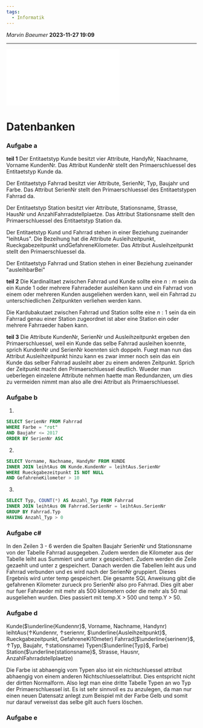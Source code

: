 ```yaml
---
tags:
  - Informatik
---
```

*Marvin Baeumer* **2023-11-27 19:09**

---
![Bild](2%20Abiturpruefung%202019%20Grundkurs.pdf) 
# Datenbanken
### Aufgabe a
**teil 1**
Der Entitaetstyp Kunde besitzt vier Attribute, HandyNr, Naachname, Vorname KundenNr. Das Attribut KundenNr stellt den Primaerschluessel des Entitaetstyp Kunde da.

Der Entitaetstyp Fahrrad besitzt vier Attribute, SerienNr, Typ, Baujahr und Farbe. Das Attribut SerienNr stellt den Primaerschluessel des Entitaetstypen Fahrrad da.

Der Entitaetstyp Station besitzt vier Attribute, Stationsname, Strasse, HausNr und AnzahlFahrradstellplaetze. Das Attribut Stationsname stellt den Primaerschluessel des Entitaetstyp Station da.

Der Entitaetstyp Kund und Fahrrad stehen in einer Beziehung zueinander "leihtAus". Die Bezeihung hat die Attribute Ausleihzeitpunkt, Rueckgabezeitpunkt undGefahreneKilometer. Das Attribut Ausleihzeitpunkt stellt den Primaerschluessel da.

Der Entitaetstyp Fahrrad und Station stehen in einer Beziehung zueinander "ausleihbarBei"

**teil 2**
Die Kardinalitaet zwischen Fahrrad und Kunde sollte eine $n:m$ sein da ein Kunde 1 oder mehrere Fahrradeder ausleihen kann und ein Fahrrad von einem oder mehreren Kunden ausgeliehen werden kann, weil ein Fahrrad zu unterschiedlichen Zeitpunkten verliehen werden kann.

Die Kardubakutaet zwischen Fahrrad und Station sollte eine $n:1$ sein da ein Fahrrad genau einer Station zugeordnet ist aber eine Station ein oder mehrere Fahrraeder haben kann.

**teil 3**
Die Attribute KundenNr, SerienNr und Ausleihzeitpunkt ergeben den Primaerschluessel, weil ein Kunde das selbe Fahrrad ausleihen koennte, sprich KundenNr und SerienNr koennten sich doppeln. Fuegt man nun das Attribut Ausleihzeitpunkt hinzu kann es zwar immer noch sein das ein Kunde das selber Fahrrad ausleiht aber zu einem anderen Zeitpunkt. Sprich der Zeitpunkt macht den Primaerschluessel deutlich.
Wueder man ueberlegen einzelene Attribute nehmen haette man Redundanzen, um dies zu vermeiden nimmt man also alle drei Attribut als Primaerschluessel.
### Aufgabe b
1. 
```SQL
SELECT SerienNr FROM Fahrrad
WHERE Farbe = "rot"
AND Baujahr <= 2017
ORDER BY SerienNr ASC
```
2. 
```SQL
SELECT Vorname, Nachname, HandyNr FROM KUNDE
INNER JOIN leihtAus ON Kunde.KundenNr = leihtAus.SerienNr
WHERE Rueckgabezeitpunkt IS NOT NULL
AND GefahreneKilometer > 10
```
3. 
```SQL
SELECT Typ, COUNT(*) AS Anzahl_Typ FROM Fahrrad
INNER JOIN leihtAus ON Fahrrad.SerienNr = leihtAus.SerienNr
GROUP BY Fahrrad.Typ
HAVING Anzahl_Typ > 0
```
### Aufgabe c#
In den Zeilen 3 - 6 werden die Spalten Baujahr SerienNr und Stationsname von der Tabelle Fahrrad ausgegeben. Zudem werden die Kilometer aus der Tabelle leiht aus Summiert und unter x gespeichert. Zudem werden die Zeile gezaehlt und unter z gespeichert. Danach werden die Tabellen leiht aus und Fahrrad verbunden und es wird nach der SerienNr gruppiert. Dieses Ergebnis wird unter temp gespeichert. 
Die gesamte SQL Anweisung gibt die gefahrenen Kilometer zurueck pro SerienNr also pro Fahrrad. Dies gilt aber nur fuer Fahraeder mit mehr als 500 kilometern oder die mehr als 50 mal ausgeliehen wurden. 
Dies passiert mit temp.X > 500 und temp.Y > 50.
### Aufgabe d
Kunde($\underline{Kundennr}$, Vorname, Nachname, Handynr)
leihtAus($\uparrow$Kundennr, $\uparrow$seriennr, $\underline{Ausleihzeitpunkt}$, Rueckgabezeitpunkt, GefahreneKi10meter)
Fahrrad($\underline{serinenr}$, $\uparrow$Typ, Baujahr, $\uparrow$stationsname)
Typen($\underline{Typ}$, Farbe)
Station($\underline{stationsname}$, Strasse, Hausnr, AnzahlFahrradstellplaetze)

Die Farbe ist abhaengig vom Typen also ist ein nichtschluessel attribut abhaengig von einem anderen Nichtschluesselattribut. Dies entspricht nicht der dirtten Normalform. Also legt man eine dritte Tabelle Typen an wo Typ der Primaerschluessel ist. Es ist sehr sinnvoll es zu anzulegen, da man nur einen neuen Datensatz anlegt zum Beispiel mit der Farbe Gelb und somit nur darauf verweisst das selbe gilt auch fuers löschen. 
### Aufgabe e
